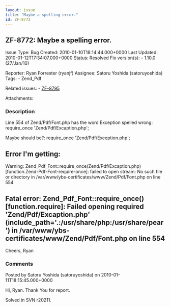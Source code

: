 ```yaml
---
layout: issue
title: "Maybe a spelling error."
id: ZF-8772
---
```


ZF-8772: Maybe a spelling error.
--------------------------------

 Issue Type: Bug Created: 2010-01-10T18:14:44.000+0000 Last Updated: 2010-01-12T17:34:07.000+0000 Status: Resolved Fix version(s): - 1.10.0 (27/Jan/10)
 
 Reporter:  Ryan Forrester (ryanjf)  Assignee:  Satoru Yoshida (satoruyoshida)  Tags: - Zend\_Pdf
 
 Related issues: - [ZF-8795](/issues/browse/ZF-8795)
 
 Attachments: 
### Description

Line 554 of Zend/Pdf/Font.php has the word Exception spelled wrong: require\_once 'Zend/Pdf/Excaption.php';

Maybe should be?: require\_once 'Zend/Pdf/Exception.php';

Error I'm getting:
------------------

Warning: Zend\_Pdf\_Font::require\_once(Zend/Pdf/Excaption.php) [function.Zend-Pdf-Font-require-once]: failed to open stream: No such file or directory in /var/www/ybs-certificates/www/Zend/Pdf/Font.php on line 554

Fatal error: Zend\_Pdf\_Font::require\_once() [function.require]: Failed opening required 'Zend/Pdf/Excaption.php' (include\_path='.:/usr/share/<a>php:/usr/share/pear</a>') in /var/www/ybs-certificates/www/Zend/Pdf/Font.php on line 554
-------------------------------------------------------------------------------------------------------------------------------------------------------------------------------------------------------------------------------------------

Cheers, Ryan

 

 

### Comments

Posted by Satoru Yoshida (satoruyoshida) on 2010-01-11T18:15:45.000+0000

Hi, Ryan. Thank You for report.

Solved in SVN r20211.

 

 